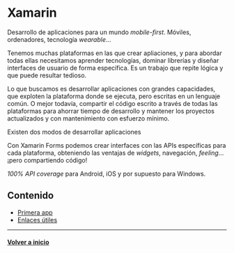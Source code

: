 # Xamarin

Desarrollo de aplicaciones para un mundo _mobile-first_. Móviles, ordenadores, tecnología _wearable_...

Tenemos muchas plataformas en las que crear apliaciones, y para abordar todas ellas necesitamos aprender tecnologías, dominar librerías y diseñar interfaces de usuario de forma específica. Es un trabajo que repite lógica y que puede resultar tedioso.

Lo que buscamos es desarrollar aplicaciones con grandes capacidades, que exploten la plataforma donde se ejecuta, pero escritas en un lenguaje común. O mejor todavía, compartir el código escrito a través de todas las plataformas para ahorrar tiempo de desarrollo y mantener los proyectos actualizados y con mantenimiento con esfuerzo mínimo.

Existen dos modos de desarrollar aplicaciones

Con Xamarin Forms podemos crear interfaces con las APIs específicas para cada plataforma, obteniendo las ventajas de _widgets_, navegación, _feeling_... ¡pero compartiendo código!

_100% API coverage_ para Android, iOS y por supuesto para Windows.

## Contenido

* [Primera app](first.md)
* [Enlaces útiles](tools.md)

---
#### [Volver a inicio](../README.md)